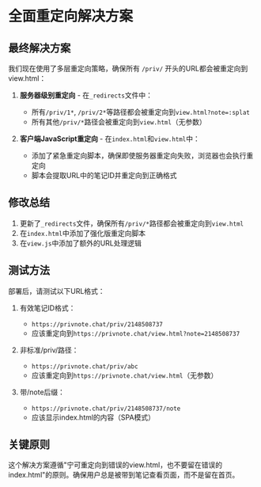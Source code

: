 # 全面重定向解决方案

## 最终解决方案

我们现在使用了多层重定向策略，确保所有 `/priv/` 开头的URL都会被重定向到view.html：

1. **服务器级别重定向** - 在`_redirects`文件中：
   - 所有`/priv/1*`, `/priv/2*`等路径都会被重定向到`view.html?note=:splat`
   - 所有其他`/priv/*`路径会被重定向到`view.html`（无参数）

2. **客户端JavaScript重定向** - 在`index.html`和`view.html`中：
   - 添加了紧急重定向脚本，确保即使服务器重定向失败，浏览器也会执行重定向
   - 脚本会提取URL中的笔记ID并重定向到正确格式

## 修改总结

1. 更新了`_redirects`文件，确保所有`/priv/*`路径都会被重定向到`view.html`
2. 在`index.html`中添加了强化版重定向脚本
3. 在`view.js`中添加了额外的URL处理逻辑

## 测试方法

部署后，请测试以下URL格式：

1. 有效笔记ID格式：
   - `https://privnote.chat/priv/2148508737`
   - 应该重定向到`https://privnote.chat/view.html?note=2148508737`

2. 非标准/priv/路径：
   - `https://privnote.chat/priv/abc`
   - 应该重定向到`https://privnote.chat/view.html`（无参数）

3. 带/note后缀：
   - `https://privnote.chat/priv/2148508737/note`
   - 应该显示index.html的内容（SPA模式）

## 关键原则

这个解决方案遵循"宁可重定向到错误的view.html，也不要留在错误的index.html"的原则。确保用户总是被带到笔记查看页面，而不是留在首页。

